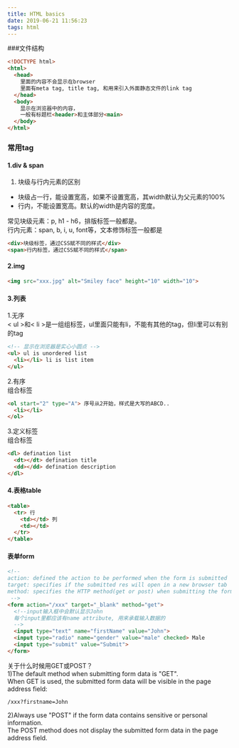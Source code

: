 ```yaml
---
title: HTML basics
date: 2019-06-21 11:56:23
tags: html
---
```


###文件结构

```html
<!DOCTYPE html>
<html>
  <head>
    里面的内容不会显示在browser
    里面有meta tag, title tag, 和用来引入外面静态文件的link tag
  </head>
  <body>
    显示在浏览器中的内容，
    一般有标题栏<header>和主体部分<main>
  </body>
</html>
```

### 常用tag

#### 1.div & span

1) 块级与行内元素的区别

* 块级占一行，能设置宽高，如果不设置宽高，其width默认为父元素的100%
* 行内，不能设置宽高。默认的width是内容的宽度。

常见块级元素：p, h1 - h6，排版标签一般都是。  
行内元素：span, b, i, u, font等，文本修饰标签一般都是

```html
<div>块级标签，通过CSS赋不同的样式</div>
<span>行内标签，通过CSS赋不同的样式</span>
```


#### 2.img

```html
<img src="xxx.jpg" alt="Smiley face" height="10" width="10">
```

#### 3.列表

1.无序  
< ul >和< li >是一组组标签，ul里面只能有li，不能有其他的tag，但li里可以有别的tag
```html
<!-- 显示在浏览器是实心小圆点 -->
<ul> ul is unordered list
  <li></li> li is list item
</ul>
```

2.有序  
组合标签

```html
<ol start="2" type="A"> 序号从2开始，样式是大写的ABCD..
  <li></li>
</ol>
```

3.定义标签  
组合标签

```html
<dl> defination list
  <dt></dt> defination title
  <dd></dd> defination description
</dl>
```

#### 4.表格table

```html
<table>
  <tr> 行
    <td></td> 列
    <td></td>
  </tr>
</table>
```

#### 表单form

```html
<!-- 
action: defined the action to be performed when the form is submitted
target: specifies if the submitted res will open in a new browser tab
method: specifies the HTTP method(get or post) when submitting the form data 
 -->
<form action="/xxx" target="_blank" method="get">
  <!--input输入框中会默认显示John
  每个input里都应该有name attribute, 用来承载输入数据的
  -->
  <input type="text" name="firstName" value="John"> 
  <input type="radio" name="gender" value="male" checked> Male
  <input type="submit" value="Submit">
</form>
```

关于什么时候用GET或POST？  
1)The default method when submitting form data is "GET".  
When GET is used, the submitted form data will be visible in the page address field:

```
/xxx?firstname=John
```

2)Always use "POST" if the form data contains sensitive or personal information.   
The POST method does not display the submitted form data in the page address field.

```html

```

####

```html

```

```html

```


```html

```


```html

```


```html

```


```html

```
